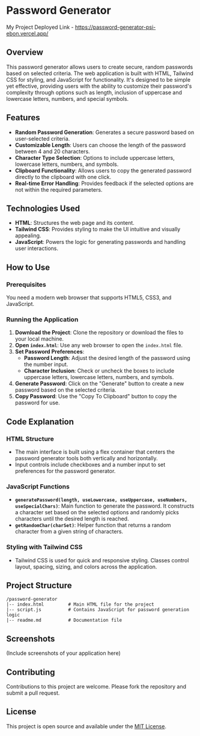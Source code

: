 # Password Generator

My Project Deployed Link - https://password-generator-psi-ebon.vercel.app/

## Overview

This password generator allows users to create secure, random passwords based on selected criteria. The web application is built with HTML, Tailwind CSS for styling, and JavaScript for functionality. It's designed to be simple yet effective, providing users with the ability to customize their password's complexity through options such as length, inclusion of uppercase and lowercase letters, numbers, and special symbols.

## Features

- **Random Password Generation**: Generates a secure password based on user-selected criteria.
- **Customizable Length**: Users can choose the length of the password between 4 and 20 characters.
- **Character Type Selection**: Options to include uppercase letters, lowercase letters, numbers, and symbols.
- **Clipboard Functionality**: Allows users to copy the generated password directly to the clipboard with one click.
- **Real-time Error Handling**: Provides feedback if the selected options are not within the required parameters.

## Technologies Used

- **HTML**: Structures the web page and its content.
- **Tailwind CSS**: Provides styling to make the UI intuitive and visually appealing.
- **JavaScript**: Powers the logic for generating passwords and handling user interactions.

## How to Use

### Prerequisites

You need a modern web browser that supports HTML5, CSS3, and JavaScript.

### Running the Application

1. **Download the Project**: Clone the repository or download the files to your local machine.
2. **Open `index.html`**: Use any web browser to open the `index.html` file.
3. **Set Password Preferences**:
   - **Password Length**: Adjust the desired length of the password using the number input.
   - **Character Inclusion**: Check or uncheck the boxes to include uppercase letters, lowercase letters, numbers, and symbols.
4. **Generate Password**: Click on the "Generate" button to create a new password based on the selected criteria.
5. **Copy Password**: Use the "Copy To Clipboard" button to copy the password for use.

## Code Explanation

### HTML Structure

- The main interface is built using a flex container that centers the password generator tools both vertically and horizontally.
- Input controls include checkboxes and a number input to set preferences for the password generator.

### JavaScript Functions

- **`generatePassword(length, useLowercase, useUppercase, useNumbers, useSpecialChars)`**: Main function to generate the password. It constructs a character set based on the selected options and randomly picks characters until the desired length is reached.
- **`getRandomChar(charSet)`**: Helper function that returns a random character from a given string of characters.

### Styling with Tailwind CSS

- Tailwind CSS is used for quick and responsive styling. Classes control layout, spacing, sizing, and colors across the application.

## Project Structure

```
/password-generator
|-- index.html         # Main HTML file for the project
|-- script.js          # Contains JavaScript for password generation logic
|-- readme.md          # Documentation file
```

## Screenshots

(Include screenshots of your application here)

## Contributing

Contributions to this project are welcome. Please fork the repository and submit a pull request.

## License

This project is open source and available under the [MIT License](LICENSE).

